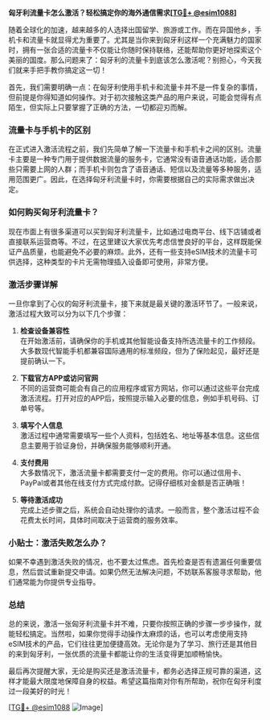 **匈牙利流量卡怎么激活？轻松搞定你的海外通信需求[[TG💪+ @esim1088](https://t.me/s/esim1088)]**

随着全球化的加速，越来越多的人选择出国留学、旅游或工作。而在异国他乡，手机卡和流量卡就显得尤为重要了。尤其是当你来到匈牙利这样一个充满魅力的国家时，拥有一张合适的流量卡不仅能让你随时保持联络，还能帮助你更好地探索这个美丽的国度。那么问题来了：匈牙利的流量卡到底该怎么激活呢？别担心，今天我们就来手把手教你搞定这一切！

首先，我们需要明确一点：在匈牙利使用手机卡和流量卡并不是一件复杂的事情，但前提是你得知道如何操作。对于初次接触这类产品的用户来说，可能会觉得有点陌生，但实际上只要掌握了正确的方法，一切都迎刃而解。

### 流量卡与手机卡的区别

在正式进入激活流程之前，我们先简单了解一下流量卡和手机卡之间的区别。流量卡主要是一种专门用于提供数据流量的服务卡，它通常没有语音通话功能，适合那些只需要上网的人群；而手机卡则包含了语音通话、短信以及流量等多种服务，适用范围更广。因此，在选择匈牙利流量卡时，你需要根据自己的实际需求做出决定。

### 如何购买匈牙利流量卡？

现在市面上有很多渠道可以买到匈牙利流量卡，比如通过电商平台、线下店铺或者直接联系运营商等。不过，在这里建议大家优先考虑信誉良好的平台，这样既能保证产品质量，也能避免不必要的麻烦。此外，还有一些支持eSIM技术的流量卡可供选择，这种类型的卡片无需物理插入设备即可使用，非常方便。

### 激活步骤详解

一旦你拿到了心仪的匈牙利流量卡，接下来就是最关键的激活环节了。一般来说，激活过程大致可以分为以下几个步骤：

1. **检查设备兼容性**  
   在开始激活前，请确保你的手机或其他智能设备支持所选流量卡的工作频段。大多数现代智能手机都兼容国际通用的标准频段，但为了保险起见，最好还是提前确认一下。

2. **下载官方APP或访问官网**  
   不同的运营商可能会有自己的应用程序或官方网站，你可以通过这些平台完成激活流程。打开对应的APP后，按照提示输入必要的信息，例如手机号码、订单号等。

3. **填写个人信息**  
   激活过程中通常需要填写一些个人资料，包括姓名、地址等基本信息。这些信息主要用于验证身份，并确保服务能够顺利开通。

4. **支付费用**  
   大多数情况下，激活流量卡都需要支付一定的费用。你可以通过信用卡、PayPal或者其他在线支付方式完成付款。记得仔细核对金额是否正确哦！

5. **等待激活成功**  
   完成上述步骤之后，系统会自动处理你的请求。一般而言，整个激活过程不会花费太长时间，具体时间取决于运营商的服务效率。

### 小贴士：激活失败怎么办？

如果不幸遇到激活失败的情况，也不要太过焦虑。首先检查是否有遗漏任何重要信息，然后尝试重新提交申请。如果仍然无法解决问题，不妨联系客服寻求帮助，他们通常能为你提供专业指导。

### 总结

总的来说，激活一张匈牙利流量卡并不难，只要你按照正确的步骤一步步操作，就能轻松搞定。当然啦，如果你觉得手动操作太麻烦的话，也可以考虑使用支持eSIM技术的产品，它们往往更加便捷高效。无论你是为了学习、旅行还是其他目的来到匈牙利，一张优质的流量卡都能让你的生活变得更加顺畅愉快。

最后再次提醒大家，无论是购买还是激活流量卡，都务必选择正规可靠的渠道，这样才能最大限度地保障自身的权益。希望这篇指南对你有所帮助，祝你在匈牙利度过一段美好的时光！

[[TG💪+ @esim1088](https://t.me/s/esim1088) ![Image](https://i.postimg.cc/4NQfJmqS/Snipaste-2025-05-13-00-14-12.png)]